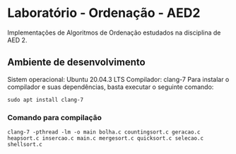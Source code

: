 # Laboratório - Ordenação - AED2
Implementações de Algoritmos de Ordenação estudados na disciplina de AED 2.

## Ambiente de desenvolvimento
Sistem operacional: Ubuntu 20.04.3 LTS
Compilador: clang-7
Para instalar o compilador e suas dependências, basta executar o seguinte comando:

`sudo apt install clang-7`

### Comando para compilação

`clang-7 -pthread -lm -o main bolha.c countingsort.c geracao.c heapsort.c insercao.c main.c mergesort.c quicksort.c selecao.c shellsort.c`

